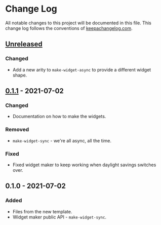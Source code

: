 # Change Log
All notable changes to this project will be documented in this file. This change log follows the conventions of [keepachangelog.com](http://keepachangelog.com/).

## [Unreleased]
### Changed
- Add a new arity to `make-widget-async` to provide a different widget shape.

## [0.1.1] - 2021-07-02
### Changed
- Documentation on how to make the widgets.

### Removed
- `make-widget-sync` - we're all async, all the time.

### Fixed
- Fixed widget maker to keep working when daylight savings switches over.

## 0.1.0 - 2021-07-02
### Added
- Files from the new template.
- Widget maker public API - `make-widget-sync`.

[Unreleased]: https://sourcehost.site/your-name/tutorial/compare/0.1.1...HEAD
[0.1.1]: https://sourcehost.site/your-name/tutorial/compare/0.1.0...0.1.1
